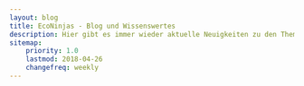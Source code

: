 ```yaml
---
layout: blog
title: EcoNinjas - Blog und Wissenswertes
description: Hier gibt es immer wieder aktuelle Neuigkeiten zu den Themen Naturgarten und Ökologie
sitemap:
    priority: 1.0
    lastmod: 2018-04-26
    changefreq: weekly
---
```

